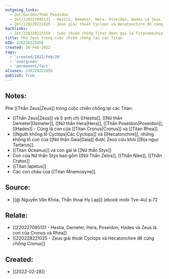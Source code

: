```yaml
---
outgoing_links:
  - Zet/Garden/Thần Poseidon
  - Zet/220227095131 - Hestia, Demeter, Hera, Poseidon, Hades và Zeus là con của Cronus và Rhea
  - Zet/220228221025 - Zeus giải thoát Cyclops và Hecatonchire để cùng chống Cronus
backlinks:
  - Zet/220228223159 - Cuộc chiến chống Titan được gọi là Titanomachie
title: Phe Zeus trong cuộc chiến chống lại các Titan
UID: 220228222058
created: 28-Feb-2022
tags:
  - 'created/2022/Feb/28'
  - 'evergreen'
  - 'permanent/fact'
aliases: 220228222058
publish: True
---
```

## Notes:
Phe [[Thần Zeus|Zeus]] trong cuộc chiến chống lại các Titan:

- [[Thần Zeus|Zeus]] và 5 anh chị [[Hestia]], [[Nữ thần Demeter|Demeter]], [[Nữ thần Hera|Hera]], [[Thần Poseidon|Poseidon]], [[Hades]] - Cũng là con của [[Titan Cronus|Cronus]] và [[Titan Rhea]].
- [[Người khổng lồ Cyclops|Các Cyclops]] và [[Hecatonchire]], những khổng lồ con của [[Nữ thần Gaia|Gaia]] được Zeus cứu khỏi [[Địa ngục Tartarus]].
- [[Titan Oceanus]] và con gái là [[Nữ thần Styx]]
- Con của Nữ thần Styx bao gồm [[Nữ Thần Zelos]], [[Thần Nike]], [[Thần Cratos]]
- [[Titan Iapetus]]
- Các con cháu của [[Titan Mnemosyne]].

## Source:
- [[@ Nguyễn Văn Khỏa, Thần thoại Hy Lạp]] (ebook mobi Tve-4u) p.72

## Relate:
- [[220227095131 - Hestia, Demeter, Hera, Poseidon, Hades và Zeus là con của Cronus và Rhea]]
- [[220228221025 - Zeus giải thoát Cyclops và Hecatonchire để cùng chống Cronus]]
## Created:
- [[2022-02-28]]

